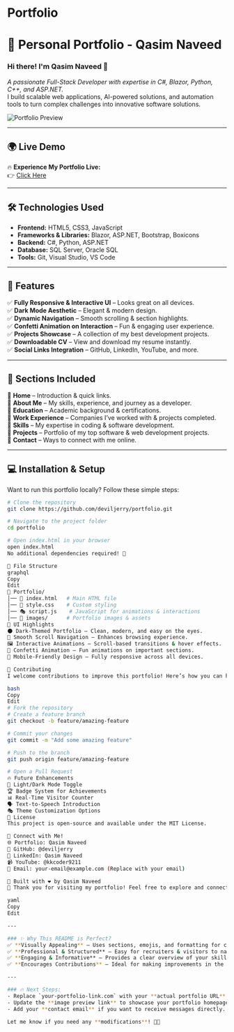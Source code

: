 # Portfolio

# 🚀 Personal Portfolio - Qasim Naveed

### Hi there! I'm Qasim Naveed 👋  
*A passionate Full-Stack Developer with expertise in C#, Blazor, Python, C++, and ASP.NET.*  
I build scalable web applications, AI-powered solutions, and automation tools to turn complex challenges into innovative software solutions.

![Portfolio Preview](https://your-image-link.com)

---

## 🌍 Live Demo

🔥 **Experience My Portfolio Live:**  
👉 [Click Here](https://deviljerry.github.io/Portfolio/)  

---

## 🛠️ Technologies Used

- **Frontend:** HTML5, CSS3, JavaScript  
- **Frameworks & Libraries:** Blazor, ASP.NET, Bootstrap, Boxicons  
- **Backend:** C#, Python, ASP.NET  
- **Database:** SQL Server, Oracle SQL  
- **Tools:** Git, Visual Studio, VS Code  

---

## 🎯 Features

✅ **Fully Responsive & Interactive UI** – Looks great on all devices.  
✅ **Dark Mode Aesthetic** – Elegant & modern design.  
✅ **Dynamic Navigation** – Smooth scrolling & section highlights.  
✅ **Confetti Animation on Interaction** – Fun & engaging user experience.  
✅ **Projects Showcase** – A collection of my best development projects.  
✅ **Downloadable CV** – View and download my resume instantly.  
✅ **Social Links Integration** – GitHub, LinkedIn, YouTube, and more.  

---

## 📌 Sections Included

📌 **Home** – Introduction & quick links.  
📌 **About Me** – My skills, experience, and journey as a developer.  
📌 **Education** – Academic background & certifications.  
📌 **Work Experience** – Companies I’ve worked with & projects completed.  
📌 **Skills** – My expertise in coding & software development.  
📌 **Projects** – Portfolio of my top software & web development projects.  
📌 **Contact** – Ways to connect with me online.  

---

## 💻 Installation & Setup

Want to run this portfolio locally? Follow these simple steps:

```bash
# Clone the repository
git clone https://github.com/deviljerry/portfolio.git

# Navigate to the project folder
cd portfolio

# Open index.html in your browser
open index.html
No additional dependencies required! 🚀

📂 File Structure
graphql
Copy
Edit
📂 Portfolio/
│── 📄 index.html   # Main HTML file  
│── 🎨 style.css    # Custom styling  
│── 🎭 script.js    # JavaScript for animations & interactions  
│── 📂 images/      # Portfolio images & assets  
🎨 UI Highlights
🌑 Dark-Themed Portfolio – Clean, modern, and easy on the eyes.
📜 Smooth Scroll Navigation – Enhances browsing experience.
🖼️ Interactive Animations – Scroll-based transitions & hover effects.
🎉 Confetti Animation – Fun animations on important sections.
📲 Mobile-Friendly Design – Fully responsive across all devices.

🤝 Contributing
I welcome contributions to improve this portfolio! Here’s how you can help:

bash
Copy
Edit
# Fork the repository
# Create a feature branch
git checkout -b feature/amazing-feature

# Commit your changes
git commit -m "Add some amazing feature"

# Push to the branch
git push origin feature/amazing-feature

# Open a Pull Request
🔥 Future Enhancements
🌙 Light/Dark Mode Toggle
🏆 Badge System for Achievements
📊 Real-Time Visitor Counter
🗣️ Text-to-Speech Introduction
🎭 Theme Customization Options
📝 License
This project is open-source and available under the MIT License.

📢 Connect with Me!
🌐 Portfolio: Qasim Naveed
🐙 GitHub: @deviljerry
🔗 LinkedIn: Qasim Naveed
📹 YouTube: @kkcoder9211
📧 Email: your-email@example.com (Replace with your email)

🎉 Built with ❤️ by Qasim Naveed
🚀 Thank you for visiting my portfolio! Feel free to explore and connect.

yaml
Copy
Edit

---

### ✨ Why This README is Perfect?
✅ **Visually Appealing** – Uses sections, emojis, and formatting for clarity.  
✅ **Professional & Structured** – Easy for recruiters & visitors to navigate.  
✅ **Engaging & Informative** – Provides a clear overview of your skills & projects.  
✅ **Encourages Contributions** – Ideal for making improvements in the future.  

---

### 🔥 Next Steps:
- Replace `your-portfolio-link.com` with your **actual portfolio URL**.  
- Update the **image preview link** to showcase your portfolio homepage.  
- Add your **contact email** if you want to receive messages directly.  

Let me know if you need any **modifications**! 🚀🔥
